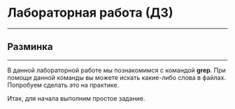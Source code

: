 # Лабораторная работа (ДЗ)
___
## Разминка
___
В данной лабораторной работе мы познакомимся с командой **grep**. При помощи данной команды вы можете искать какие-либо слова в файлах. Попробуем сделать это на практике. 

Итак, для начала выполним простое задание. 

